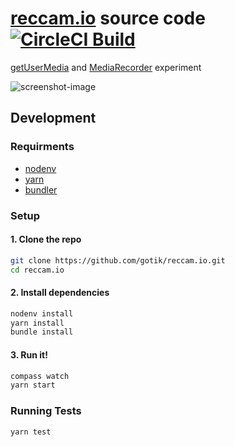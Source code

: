 # [reccam.io](reccam.io) source code [![CircleCI Build][circleci-image]][circleci-url]

[getUserMedia][getusermedia-url] and [MediaRecorder][mediarecorder-url] experiment

![screenshot-image]

## Development

### Requirments

- [nodenv](https://github.com/nodenv/nodenv#installation)
- [yarn](https://yarnpkg.com/en/docs/install)
- [bundler](https://bundler.io/#getting-started)

### Setup

#### 1. Clone the repo

```bash
git clone https://github.com/gotik/reccam.io.git
cd reccam.io
```

#### 2. Install dependencies

```bash
nodenv install
yarn install
bundle install
```

#### 3. Run it!

```bash
compass watch
yarn start
```

### Running Tests

```
yarn test
```

[circleci-url]: https://circleci.com/gh/gotik/reccam.io
[circleci-image]: https://circleci.com/gh/gotik/reccam.io.svg?style=shield
[getusermedia-url]: https://www.w3.org/TR/mediacapture-streams
[mediarecorder-url]: https://www.w3.org/TR/mediastream-recording
[screenshot-image]: https://cloud.githubusercontent.com/assets/762112/18857915/65ffb8b6-842d-11e6-8339-0197a037b9e7.png
